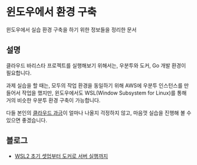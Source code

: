 # 윈도우에서 환경 구축

윈도우에서 실습 환경 구축을 하기 위한 정보들을 정리한 문서

## 설명

클라우드 바리스타 프로젝트를 실행해보기 위해서는, 우분투와 도커, Go 개발 환경이 필요합니다.

과제 실습을 할 때는, 모두의 작업 환경을 동일하기 위해 AWS에 우분투 인스턴스를 만들어서 작업을 했지만,
윈도우에서도 WSL(Window Subsystem for Linux)를 통해 거의 비슷한 우분투 환경 구축이 가능합니다.

다들 본인의 [클라우드 과금](https://si-analytics.tistory.com/34)이 얼마나 나올지 걱정하지 않고,
마음껏 실습을 진행해 볼 수 있으면 좋겠습니다.

## 블로그

- [WSL2 초기 셋업부터 도커로 서버 실행까지](https://www.44bits.io/ko/post/wsl2-install-and-basic-usage)

<!--
## 진행상황

- Week3 과제 까지, WSL 2로 문제없이 실행됨을 확인
- cb-spider 와 cb-tumblebug 도 실행 자체는 문제없이 실행됨을 확인

## TODO:

- 핸즈온을 WSL 2에서 전부 실행하며, 추가로 필요한 설정들 문서화 하기 및 버그 리포트
 -->
